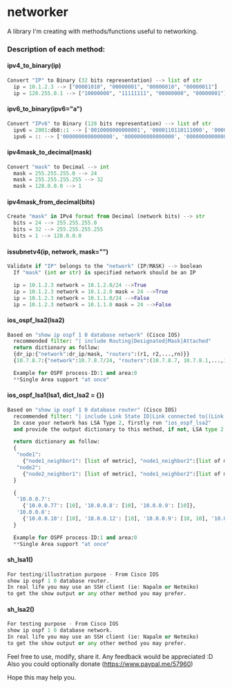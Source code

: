 # networker

A library I'm creating with methods/functions useful to networking.

### Description of each method:

#### ipv4_to_binary(ip)
```Python
Convert "IP" to Binary (32 bits representation) --> list of str
  ip = 10.1.2.3 --> ["00001010", "00000001", "00000010", "00000011"]
  ip = 128.255.0.1 --> ["10000000", "11111111", "00000000", "00000001"]
```
#### ipv6_to_binary(ipv6="a")
```Python
Convert "IPv6" to Binary (128 bits representation) --> list of str
  ipv6 = 2001:db8::1 --> ['0010000000000001', '0000110110111000', '0000000000000000', '0000000000000000', '0000000000000000', '0000000000000000', '0000000000000000', '0000000000000001']
  ipv6 = :: --> ['0000000000000000', '0000000000000000', '0000000000000000', '0000000000000000', '0000000000000000', '0000000000000000', '0000000000000000', '0000000000000000']
```
#### ipv4mask_to_decimal(mask)
```Python
Convert "mask" to Decimal --> int
  mask = 255.255.255.0 --> 24
  mask = 255.255.255.255 --> 32
  mask = 128.0.0.0 --> 1
```
#### ipv4mask_from_decimal(bits)
```Python
Create "mask" in IPv4 format from Decimal (network bits) --> str
  bits = 24 --> 255.255.255.0
  bits = 32 --> 255.255.255.255
  bits = 1 --> 128.0.0.0
```
#### issubnetv4(ip, network, mask="")
```Python
Validate if "IP" belongs to the "network" (IP/MASK) --> boolean
  If "mask" (int or str) is specified network should be an IP

  ip = 10.1.2.3 network = 10.1.2.0/24 -->True
  ip = 10.1.2.3 network = 10.1.2.0 mask = 24 -->True
  ip = 10.1.2.3 network = 10.1.1.0/24 -->False
  ip = 10.1.2.3 network = 10.1.1.0 mask = 24 -->False
```
#### ios_ospf_lsa2(lsa2)
```Python
Based on "show ip ospf 1 0 database network" (Cisco IOS)
  recommended filter: "| include Routing|Designated|Mask|Attached"
  return dictionary as follow:
  {dr_ip:{"network":dr_ip/mask, "routers":(r1, r2,...,rn)}}
  {10.7.8.7:{"network":10.7.8.7/24, "routers":(10.7.8.7, 10.7.8.1,...,10.7.8.2)}}

  Example for OSPF process-ID:1 and area:0
  **Single Area support "at once"
```
#### ios_ospf_lsa1(lsa1, dict_lsa2 = {})
```Python
Based on "show ip ospf 1 0 database router" (Cisco IOS)
  recommended filter: "| include Link State ID|Link connected to|(Link ID)|Metrics"
  In case your network has LSA Type 2, firstly run "ios_ospf_lsa2"
  and provide the output dictionary to this method, if not, LSA type 2 will be ignored.

  return dictionary as follow:
  {
   "node1":
     {"node1_neighbor1": [list of metric], "node1_neighbor2":[list of metric]},
   "node2":
     {"node2_neighbor1": [list of metric], "node1_neighbor2":[list of metric]},
  }

  {
   '10.0.0.7':
     {'10.0.0.77': [10], '10.0.0.8': [10], '10.0.0.9': [10]},
   '10.0.0.8':
     {'10.0.0.10': [10], '10.0.0.12': [10], '10.0.0.9': [10, 10], '10.0.0.77': [10], '10.0.0.7': [10]}
  }

  Example for OSPF process-ID:1 and area:0
  **Single Area support "at once"
```
#### sh_lsa1()
```Python
For testing/illustration purpose - From Cisco IOS
show ip ospf 1 0 database router.
In real life you may use an SSH client (ie: Napalm or Netmiko)
to get the show output or any other method you may prefer.
```
#### sh_lsa2()
```Python
For testing purpose - From Cisco IOS
show ip ospf 1 0 database network.
In real life you may use an SSH client (ie: Napalm or Netmiko)
to get the show output or any other method you may prefer.
```
Feel free to use, modify, share it. Any feedback would be appreciated :D Also you could optionally donate (https://www.paypal.me/57960)


Hope this may help you.
